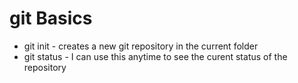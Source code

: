 # git Basics

* git init - creates a new git repository in the current folder
* git status - I can use this anytime to see the curent status of the repository 
